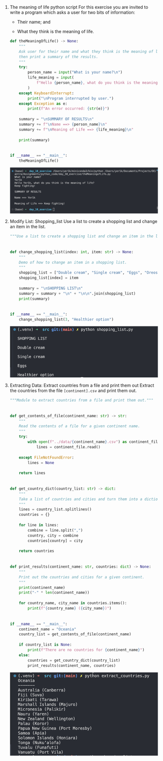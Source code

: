 1. The meaning of life python script
    For this exercise you are invited to write a program which asks a user for two bits of information:

    - Their name; and

    - What they think is the meaning of life.

    ```python
    def theMeaningOfLife() -> None:
        """
        Ask user for their name and what they think is the meaning of life,
        then print a summary of the results.
        """
        try:
            person_name = input("What is your name?\n")
            life_meaning = input(
                f"Hello {person_name}, what do you think is the meaning of life?\n"
            )
        except KeyboardInterrupt:
            print("\nProgram interrupted by user.")
        except Exception as e:
            print(f"An error occurred: {str(e)}")

        summary = "\nSUMMARY OF RESULTS\n"
        summary += f"\nName ==> {person_name}\n"
        summary += f"\nMeaning of Life ==> {life_meaning}\n"

        print(summary)


    if __name__ == "__main__":
        theMeaningOfLife()
    ```

    ![The meaning of life python output](./screenshots/the_meaning_of_life_output.png)

1. Modify List: Shopping_list
    Use a list to create a shopping list and change an item in the list.

    ```python
    """Use a list to create a shopping list and change an item in the list."""


    def change_shopping_list(index: int, item: str) -> None:
        """
        Demo of how to change an item in a shopping list.
        """
        shopping_list = ["Double cream", "Single cream", "Eggs", "Oreos"]
        shopping_list[index] = item

        summary = "\nSHOPPING LIST\n"
        summary = summary + "\n" + "\n\n".join(shopping_list)
        print(summary)


    if __name__ == "__main__":
        change_shopping_list(3, "Healthier option")
    ```
    ![Shopping list output](./screenshots/shopping_list_output.png)


1. Extracting Data: Extract countries from a file and print them out
    Extract the countries from the file `[continent].csv` and print them out.

    ```python
    """Module to extract countries from a file and print them out."""


    def get_contents_of_file(continent_name: str) -> str:
        """
        Read the contents of a file for a given continent name.
        """
        try:
            with open(f"../data/{continent_name}.csv") as continent_file:
                lines = continent_file.read()

        except FileNotFoundError:
            lines = None

        return lines


    def get_country_dict(country_list: str) -> dict:
        """
        Take a list of countries and cities and turn them into a dictionary.
        """
        lines = country_list.splitlines()
        countries = {}

        for line in lines:
            combine = line.split(",")
            country, city = combine
            countries[country] = city

        return countries


    def print_results(continent_name: str, countries: dict) -> None:
        """
        Print out the countries and cities for a given continent.
        """
        print(continent_name)
        print("-" * len(continent_name))

        for country_name, city_name in countries.items():
            print(f"{country_name} ({city_name})")


    if __name__ == "__main__":
        continent_name = "Oceania"
        country_list = get_contents_of_file(continent_name)

        if country_list is None:
            print(f"There are no countries for {continent_name}")
        else:
            countries = get_country_dict(country_list)
            print_results(continent_name, countries)
    ```
    ![Extract countries output](./screenshots/extract_countries_output.png)